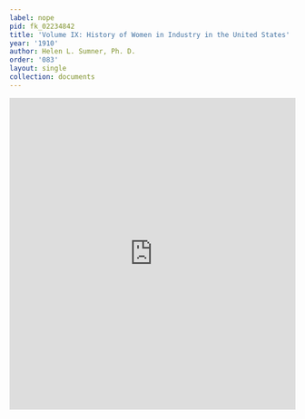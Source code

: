 ```yaml
---
label: nope
pid: fk_02234842
title: 'Volume IX: History of Women in Industry in the United States'
year: '1910'
author: Helen L. Sumner, Ph. D.
order: '083'
layout: single
collection: documents
---
```

<iframe src="https://northwestern.app.box.com/embed/s/4tllk7daoonnfsui58nb452xnq4zz0g4?sortColumn=date&view=list" width="100%" height="550" frameborder="0" allowfullscreen webkitallowfullscreen msallowfullscreen></iframe>
